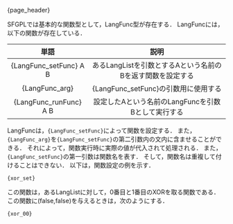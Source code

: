 {page_header}

SFGPLでは基本的な関数型として，LangFunc型が存在する．
LangFuncには，以下の関数が存在している．

|単語|説明|
|:-:|:-:|
|{LangFunc_setFunc} A B|あるLangListを引数とするAという名前のBを返す関数を設定する|
|{LangFunc_arg}|{LangFunc_setFunc}の引数用に使用する|
|{LangFunc_runFunc} A B|設定したAという名前のLangFuncを引数Bとして実行する|

LangFuncは，```{LangFunc_setFunc}```によって関数を設定する．
また，```{LangFunc_arg}```を```{LangFunc_setFunc}```の第二引数内の文内に含ませることができる．
それによって，関数実行時に実際の値が代入されて処理される．
また，```{LangFunc_setFunc}```の第一引数は関数名を表す．
そして，関数名は重複して付けることはできない．
以下は，関数設定の例を示す．

```SFGPL
{xor_set}
```

この関数は，あるLangListに対して，0番目と1番目のXORを取る関数である．
この関数に(false,false)を与えるときは，次のようにする．

```SFGPL
{xor_00}
```
